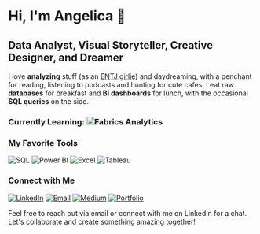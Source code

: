 # Hi, I'm Angelica 👋

## Data Analyst, Visual Storyteller, Creative Designer, and Dreamer

I love **analyzing** stuff (as an [ENTJ girlie](https://www.16personalities.com/entj-personality)) and daydreaming, with a penchant for reading, listening to podcasts and hunting for cute cafes. I eat raw **databases** for breakfast and **BI dashboards** for lunch, with the occasional **SQL queries** on the side.

### Currently Learning: ![Fabrics Analytics](https://img.shields.io/badge/Fabrics_Analytics-FF5733?style=for-the-badge)

### My Favorite Tools
![SQL](https://img.shields.io/badge/SQL-025E8C?style=for-the-badge&logo=sql)
![Power BI](https://img.shields.io/badge/Power_BI-F2C811?style=for-the-badge&logo=powerbi)
![Excel](https://img.shields.io/badge/Excel-217346?style=for-the-badge&logo=microsoft-excel)
![Tableau](https://img.shields.io/badge/Tableau-E97627?style=for-the-badge&logo=tableau)

### Connect with Me
[![LinkedIn](https://img.shields.io/badge/LinkedIn-0A66C2?style=for-the-badge&logo=linkedin)](https://www.linkedin.com/in/angelicadolor/)
[![Email](https://img.shields.io/badge/Email-D14836?style=for-the-badge&logo=gmail)](mailto:angelicakdolor@gmail.com)
[![Medium](https://img.shields.io/badge/Medium-12100E?style=for-the-badge&logo=medium)](https://medium.com/@angelicadolor)
[![Portfolio](https://img.shields.io/badge/Portfolio-000000?style=for-the-badge&logo=portfolio)](https://mavenanalytics.io/profile/Angelica-Dolor/175747488)

Feel free to reach out via email or connect with me on LinkedIn for a chat. Let's collaborate and create something amazing together!
